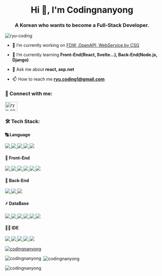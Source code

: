 <h1 align="center">Hi 👋, I'm Codingnanyong </h1>
<h3 align="center">A Korean who wants to become a Full-Stack Developer.</h3>
<p align="left"> <img src="https://komarev.com/ghpvc/?username=ryu-coding&label=Profile%20views&color=0e75b6&style=flat" alt="ryu-coding" /> </p>

- 🔭 I’m currently working on [FDW ,OpenAPI, WebService by CSG](https://github.com/ryu-coding/csg.git)

- 🌱 I’m currently learning **Front-End(React, Svelte...), Back-End(Node.js, Django)**

- 💬 Ask me about **react, asp.net**

- 📫 How to reach me **ryu.coding1@gmail.com**

<h3 align="left"> 🤝 Connect with me: </h3>
<p align="left">
  <a href="https://instagram.com/ryu_coding" target="blank">
    <img align="center" src="https://raw.githubusercontent.com/rahuldkjain/github-profile-readme-generator/master/src/images/icons/Social/instagram.svg" alt="ryu_coding" height="30" width="40" />
  </a>
</p>

<h3 align="left"> 🛠️ Tech Stack:</h3>

<h4 align = "left"> 🔠 Language </h4>
<p align="left"> 
  <a href = "https://www.w3schools.com/cs/index.php">
    <img src = "https://img.shields.io/badge/C%23-239120?style=for-the-badge&logo=c-sharp&logoColor=whit" />
  </a>
  <a href = "https://developer.mozilla.org/en-US/docs/Web/JavaScript">
    <img src = "https://img.shields.io/badge/JavaScript-F7DF1E?style=for-the-badge&logo=JavaScript&logoColor=white" />
  </a>
  <a href = "https://www.java.com/"> 
    <img src = "https://img.shields.io/badge/Java-ED8B00?style=for-the-badge&logo=openjdk&logoColor=white" />
  </a>
  <a href = "https://www.python.org/">
    <img src = "https://img.shields.io/badge/Python-3776AB?style=for-the-badge&logo=python&logoColor=white" />
  </a>
  <a href = "https://dart.dev/">
    <img src = "https://img.shields.io/badge/Dart-0175C2?style=for-the-badge&logo=dart&logoColor=white" />
  </a>
</p>

<h4 align ="left"> 🚀 Front-End </h4>
<p align="left"> 
  <a href ="https://www.w3.org/html/">
    <img src = "https://img.shields.io/badge/HTML5-E34F26?style=for-the-badge&logo=html5&logoColor=white" />
  </a>
  <a href = "https://getbootstrap.com/">
    <img src = "https://img.shields.io/badge/Bootstrap-563D7C?style=for-the-badge&logo=bootstrap&logoColor=white" />
  </a>
  <a href = "https://jquery.com/">
    <img src = "https://img.shields.io/badge/jQuery-0769AD?style=for-the-badge&logo=jquery&logoColor=white" />
  </a>
  <a href = "https://dotnet.microsoft.com/">
    <img src = "https://img.shields.io/badge/.NET-5C2D91?style=for-the-badge&logo=.net&logoColor=white" />
  </a>
  <a href = "https://ko.legacy.reactjs.org/">
     <img src = "https://img.shields.io/badge/React-20232A?style=for-the-badge&logo=react&logoColor=61DAFB" />
  </a>
  <a href = "https://flutter.dev/">
    <img src = "https://img.shields.io/badge/Flutter-02569B?style=for-the-badge&logo=flutter&logoColor=white" />
  </a>
</p>

<h4 align ="left"> 🚀 Back-End </h4>
<p align = "left">
  <a href = "https://nodejs.org/">
    <img src = "https://img.shields.io/badge/Node.js-43853D?style=for-the-badge&logo=node.js&logoColor=white" />
  </a>
  <a href = "https://expressjs.com/">
    <img src = "https://img.shields.io/badge/Express.js-404D59?style=for-the-badge" />
  </a>
  <a href = "https://spring.io/">
    <img src = "https://img.shields.io/badge/Spring-6DB33F?style=for-the-badge&logo=spring&logoColor=white" />
  </a>
</p>

<h4 align ="left"> ⚡ DataBase </h4>
<p align = "left">
  <a href = "https://www.oracle.com/">
    <img src = "https://img.shields.io/badge/Oracle-F80000?style=for-the-badge&logo=Oracle&logoColor=white" />
  <a href = "https://www.postgresql.org/">
    <img src = "https://img.shields.io/badge/PostgreSQL-316192?style=for-the-badge&logo=postgresql&logoColor=white" />
  </a>
  <a href = "https://www.mysql.com/">
    <img src = "https://img.shields.io/badge/MySQL-005C84?style=for-the-badge&logo=mysql&logoColor=white" />
  </a>
  <a href = "https://www.sqlite.org/" >
    <img src = "https://img.shields.io/badge/SQLite-07405E?style=for-the-badge&logo=sqlite&logoColor=white" />
  </a>
  <a href = "https://mariadb.org/" >
    <img src ="https://img.shields.io/badge/MariaDB-003545?style=for-the-badge&logo=mariadb&logoColor=white" />
  </a>
  <a href = "https://www.mongodb.com/">
    <img src = "https://img.shields.io/badge/MongoDB-4EA94B?style=for-the-badge&logo=mongodb&logoColor=white"/>
  </a>
</p>

<h4 align ="left"> 👩‍💻 IDE </h4>
<p align = "left">
  <a href = "https://developer.android.com/">
    <img src = "https://img.shields.io/badge/Android_Studio-3DDC84?style=for-the-badge&logo=android-studio&logoColor=white" />
  <a href = "https://eclipseide.org/">
    <img src = "https://img.shields.io/badge/Eclipse-2C2255?style=for-the-badge&logo=eclipse&logoColor=white" />
  </a>
  <a href = "https://visualstudio.microsoft.com/">
    <img src = "https://img.shields.io/badge/Visual_Studio-5C2D91?style=for-the-badge&logo=visual%20studio&logoColor=white" />
  </a>
  <a href = "https://code.visualstudio.com/" >
    <img src = "https://img.shields.io/badge/Visual_Studio_Code-0078D4?style=for-the-badge&logo=visual%20studio%20code&logoColor=white" />
  </a>
  <a href = "https://developer.apple.com/xcode/" >
    <img src ="https://img.shields.io/badge/Xcode-007ACC?style=for-the-badge&logo=Xcode&logoColor=white" />
  </a>
</p>

<p align="left"> <a href="https://github.com/ryo-ma/github-profile-trophy"><img src="https://github-profile-trophy.vercel.app/?username=codingnanyong" alt="codingnanyong" /></a> </p>

<p><img align="left" src="https://github-readme-stats.vercel.app/api/top-langs?username=codingnanyong&show_icons=true&locale=en&layout=compact" alt="codingnanyong" /></p>

<p>&nbsp;<img align="center" src="https://github-readme-stats.vercel.app/api?username=codingnanyong&show_icons=true&locale=en" alt="codingnanyong" /></p>

<p><img align="center" src="https://github-readme-streak-stats.herokuapp.com/?user=codingnanyong&" alt="codingnanyong" /></p>
